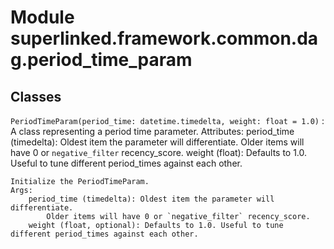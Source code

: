 Module superlinked.framework.common.dag.period_time_param
=========================================================

Classes
-------

`PeriodTimeParam(period_time: datetime.timedelta, weight: float = 1.0)`
:   A class representing a period time parameter.
    Attributes:
        period_time (timedelta): Oldest item the parameter will differentiate. Older items will have
            0 or `negative_filter` recency_score.
        weight (float): Defaults to 1.0. Useful to tune different period_times against each other.
    
    Initialize the PeriodTimeParam.
    Args:
        period_time (timedelta): Oldest item the parameter will differentiate.
            Older items will have 0 or `negative_filter` recency_score.
        weight (float, optional): Defaults to 1.0. Useful to tune different period_times against each other.